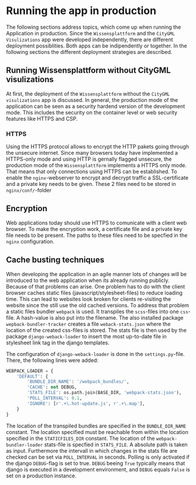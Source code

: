 # Running the app in production
The following sections address topics, which come up when running the Application in production.
Since the `Wissensplattform` and the `CityGML Visulizations` app were developed independently, there are different deployment possiblities. Both apps can be indipendently or together. In the following sections the different deployment strategies are described.

## Running Wissensplattform without CityGML visulizations
At first, the deployment of the `Wissensplattform` without the `CityGML visulizations` app is discussed. 
In general, the production mode of the application can be seen as a security hardend version of the development mode. This includes the security on the container level or web security features like HTTPS and CSP.

### HTTPS
Using the HTTPS protocol allows to encrypt the HTTP pakets going through the unsecure internet. Since many browsers today have implemented a HTTPS-only mode and using HTTP is gernally flagged unsecure, the production mode of the `Wissensplattform` implements a HTTPS only mode. That means that only connections using HTTPS can be established. To enable the `nginx`-webserver to encrypt and decrypt traffic a SSL-certificate and a private key needs to be given. These 2 files need to be stored in `nginx/conf/`-folder


## Encryption
Web applications today should use HTTPS to comunicate with a client web browser. To make the encryption work, a certificate file and a private key file needs to be present. The paths to these files need to be specfied in the `nginx` configuration.  

## Cache busting techniques
When developing the application in an agile manner lots of changes will be introduced to the web application when its already running publicly. Because of that problems can arise. One problem has to do with the client browser caches static files (javascript/stylesheet-files) to reduce loading time. This can lead to websites look broken for clients re-visiting the website since the still use the old cached versions. 
To address that problem a static files bundler `webpack` is used. It transpiles the `scss`-files into one `css`-file. A hash-value is also put into the filename. The also installed package `wepback-bundler-tracker` creates a file `weback-stats.json` where the location of the created css-files is stored. The stats file is then used by the package `django-weback-loader` to insert the most up-to-date file in stylesheet link tag in the django templates.

The configuration of `django-weback-loader` is done in the `settings.py`-file. There, the following lines were added:
```python
WEBPACK_LOADER = {
    'DEFAULT': {
        'BUNDLE_DIR_NAME': '/webpack_bundles/',
        'CACHE': not DEBUG,
        'STATS_FILE': os.path.join(BASE_DIR, 'webpack-stats.json'),
        'POLL_INTERVAL': 0.1,
        'IGNORE': [r'.+\.hot-update.js', r'.+\.map'],
    }
}
```
The location of the transpiled bundles are specified in the `BUNDLE_DIR_NAME` constant. The location specified must be reachable from within the location specified in the `STATICFILES_DIR` constant.
The location of the `webpack-bundler-loader` stats-file is specfied in `STATS_FILE`. A absolute path is taken as input. Furthermore the intervall in which changes in the stats file are checked can be set via `POLL_INTERVAL` in seconds. Polling is only activated if the django `DEBUG`-flag is set to true. `DEBUG` beeing `True` typically means that django is executed in a development environment, and `DEBUG` equals `False` is set on a production instance.  



